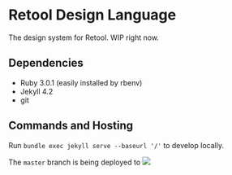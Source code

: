 # Retool Design Language
The design system for Retool. WIP right now.

## Dependencies

- Ruby 3.0.1 (easily installed by rbenv)
- Jekyll 4.2
- git

## Commands and Hosting
Run `bundle exec jekyll serve --baseurl '/'` to develop locally.

The `master` branch is being deployed to ![](https://tryretool.github.io/retool-design-language)
